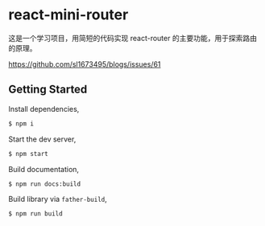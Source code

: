# react-mini-router

这是一个学习项目，用简短的代码实现 react-router 的主要功能，用于探索路由的原理。

https://github.com/sl1673495/blogs/issues/61

## Getting Started

Install dependencies,

```bash
$ npm i
```

Start the dev server,

```bash
$ npm start
```

Build documentation,

```bash
$ npm run docs:build
```

Build library via `father-build`,

```bash
$ npm run build
```
